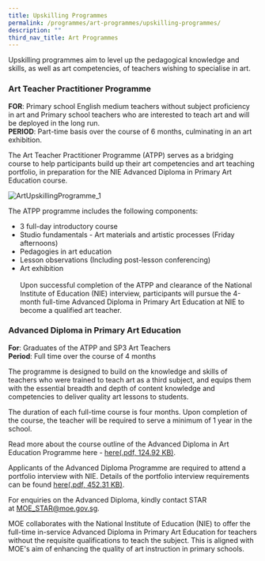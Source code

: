 ```yaml
---
title: Upskilling Programmes
permalink: /programmes/art-programmes/upskilling-programmes/
description: ""
third_nav_title: Art Programmes
---
```

Upskilling programmes aim to level up the pedagogical knowledge and skills, as well as art competencies, of teachers wishing to specialise in art.

### Art Teacher Practitioner Programme

**FOR**: Primary school English medium teachers without subject proficiency in art and Primary school teachers who are interested to teach art and will be deployed in the long run.  
**PERIOD**: Part-time basis over the course of 6 months, culminating in an art exhibition.  
  
The Art Teacher Practitioner Programme (ATPP) serves as a bridging course to help participants build up their art competencies and art teaching portfolio, in preparation for the NIE Advanced Diploma in Primary Art Education course.

![ArtUpskillingProgramme_1](https://academyofsingaporeteachers.moe.edu.sg/images/librariesprovider4/default-album/artupskillingprogramme_1.jpg?sfvrsn=52b1595a_0)

The ATPP programme includes the following components:
* 3 full-day introductory course
*   Studio fundamentals - Art materials and artistic processes (Friday afternoons)
*   Pedagogies in art education
*   Lesson observations (Including post-lesson conferencing)
*   Art exhibition
<br><br>
Upon successful completion of the ATPP and clearance of the National Institute of Education (NIE) interview, participants will pursue the 4-month full-time Advanced Diploma in Primary Art Education at NIE to become a qualified art teacher.

### Advanced Diploma in Primary Art Education

**For**: Graduates of the ATPP and SP3 Art Teachers  
**Period**: Full time over the course of 4 months  

The programme is designed to build on the knowledge and skills of teachers who were trained to teach art as a third subject, and equips them with the essential breadth and depth of content knowledge and competencies to deliver quality art lessons to students.

The duration of each full-time course is four months. Upon completion of the course, the teacher will be required to serve a minimum of 1 year in the school.

Read more about the course outline of the Advanced Diploma in Art Education Programme here - [here(.pdf, 124.92 KB)](https://academyofsingaporeteachers.moe.edu.sg/docs/librariesprovider4/programmes/adv-diploma-in-art-teaching_course-outline.pdf?sfvrsn=d8e47c9f_2 "here").

Applicants of the Advanced Diploma Programme are required to attend a portfolio interview with NIE. Details of the portfolio interview requirements can be found [here(.pdf, 452.31 KB)](https://academyofsingaporeteachers.moe.edu.sg/docs/librariesprovider4/programmes/adv-dip-in-pri-art-education-2019_portfolio-requirement.pdf?sfvrsn=af8bb4d1_2 "here").

For enquiries on the Advanced Diploma, kindly contact STAR at [MOE\_STAR@moe.gov.sg](mailto:MOE_STAR@moe.gov.sg).

MOE collaborates with the National Institute of Education (NIE) to offer the full-time in-service Advanced Diploma in Primary Art Education for teachers without the requisite qualifications to teach the subject. This is aligned with MOE's aim of enhancing the quality of art instruction in primary schools.